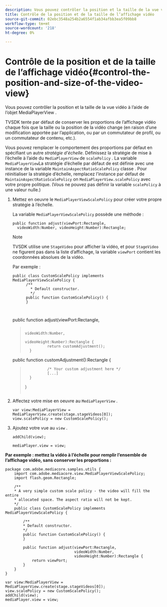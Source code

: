 ```yaml
---
description: Vous pouvez contrôler la position et la taille de la vue vidéo à l’aide de l’objet MediaPlayerView .
title: Contrôle de la position et de la taille de l’affichage vidéo
source-git-commit: 02ebc3548a254b2a6554f1ab34afbb3ea5f09bb8
workflow-type: tm+mt
source-wordcount: '218'
ht-degree: 0%

---
```


# Contrôle de la position et de la taille de l’affichage vidéo{#control-the-position-and-size-of-the-video-view}

Vous pouvez contrôler la position et la taille de la vue vidéo à l’aide de l’objet MediaPlayerView .

TVSDK tente par défaut de conserver les proportions de l’affichage vidéo chaque fois que la taille ou la position de la vidéo change (en raison d’une modification apportée par l’application, ou par un commutateur de profil, ou un commutateur de contenu, etc.).

Vous pouvez remplacer le comportement des proportions par défaut en spécifiant un autre *stratégie d&#39;échelle*. Définissez la stratégie de mise à l’échelle à l’aide du `MediaPlayerView` de `scalePolicy` . La variable `MediaPlayerView`La stratégie d’échelle par défaut de est définie avec une instance de la variable `MaintainAspectRatioScalePolicy` classe . Pour réinitialiser la stratégie d’échelle, remplacez l’instance par défaut de `MaintainAspectRatioScalePolicy` on `MediaPlayerView.scalePolicy` avec votre propre politique. (Vous ne pouvez pas définir la variable `scalePolicy` à une valeur nulle.)

1. Mettez en oeuvre le `MediaPlayerViewScalePolicy` pour créer votre propre stratégie à l’échelle.

   La variable `MediaPlayerViewScalePolicy` possède une méthode :

   ```
   public function adjust(viewPort:Rectangle, 
     videoWidth:Number, videoHeight:Number):Rectangle;
   ```

   >[!NOTE]
   >
   >TVSDK utilise une `StageVideo` pour afficher la vidéo, et pour `StageVideo` ne figurent pas dans la liste d’affichage, la variable `viewPort` contient les coordonnées absolues de la vidéo.
   >
   >
   >Par exemple :
   >
   >```
   >public class CustomScalePolicy implements MediaPlayerViewScalePolicy { 
   >       /** 
   >         * Default constructor. 
   >         */ 
   >       public function CustomScalePolicy() { 
   >       } 
   > 
   >    
      public function adjust(viewPort:Rectangle,  
   >                                                     videoWidth:Number,  
   >                                                     videoHeight:Number):Rectangle { 
   >               return customAdjustment(); 
   >       } 
   > 
   >    
      public function customAdjustment():Rectangle { 
   >               /* Your custom adjustment here */ 
   >               [...] 
   >       } 
   >}
   >```
   >

1. Affectez votre mise en oeuvre au `MediaPlayerView` .

   ```
   var view:MediaPlayerView = MediaPlayerView.create(stage.stageVideos[0]); 
   view.scalePolicy = new CustomScalePolicy();
   ```

1. Ajoutez votre vue au `view` .

   ```
   addChild(view); 
   
   mediaPlayer.view = view;
   ```

<!--<a id="example_7B08ECCDA17B4DD191FC672BD1F4C850"></a>-->

**Par exemple : mettez la vidéo à l’échelle pour remplir l’ensemble de l’affichage vidéo, sans conserver les proportions :**

```
package com.adobe.mediacore.samples.utils { 
    import com.adobe.mediacore.view.MediaPlayerViewScalePolicy; 
    import flash.geom.Rectangle; 
 
    /** 
    * A very simple custom scale policy - the video will fill the entire 
    * allocated space. The aspect ratio will not be kept. 
    */ 
    public class CustomScalePolicy implements MediaPlayerViewScalePolicy { 
 
        /** 
        * Default constructor. 
        */ 
        public function CustomScalePolicy() { 
        } 
 
        public function adjust(viewPort:Rectangle, 
                               videoWidth:Number,  
                               videoHeight:Number):Rectangle { 
            return viewPort; 
        } 
    } 
} 
 
var view:MediaPlayerView = MediaPlayerView.create(stage.stageVideos[0]); 
view.scalePolicy = new CustomScalePolicy(); 
addChild(view); 
mediaPlayer.view = view;
```
